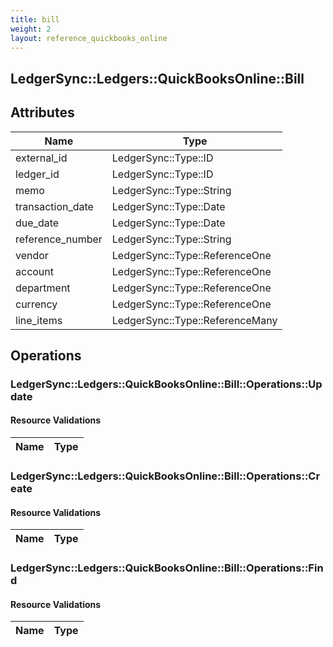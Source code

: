 ```yaml
---
title: bill
weight: 2
layout: reference_quickbooks_online
---
```


## LedgerSync::Ledgers::QuickBooksOnline::Bill

## Attributes

| Name | Type |
| ---- | ---- |
| external_id | LedgerSync::Type::ID |
| ledger_id | LedgerSync::Type::ID |
| memo | LedgerSync::Type::String |
| transaction_date | LedgerSync::Type::Date |
| due_date | LedgerSync::Type::Date |
| reference_number | LedgerSync::Type::String |
| vendor | LedgerSync::Type::ReferenceOne |
| account | LedgerSync::Type::ReferenceOne |
| department | LedgerSync::Type::ReferenceOne |
| currency | LedgerSync::Type::ReferenceOne |
| line_items | LedgerSync::Type::ReferenceMany |


## Operations

### LedgerSync::Ledgers::QuickBooksOnline::Bill::Operations::Update

#### Resource Validations

| Name | Type |
| ---- | ---- |
### LedgerSync::Ledgers::QuickBooksOnline::Bill::Operations::Create

#### Resource Validations

| Name | Type |
| ---- | ---- |
### LedgerSync::Ledgers::QuickBooksOnline::Bill::Operations::Find

#### Resource Validations

| Name | Type |
| ---- | ---- |
